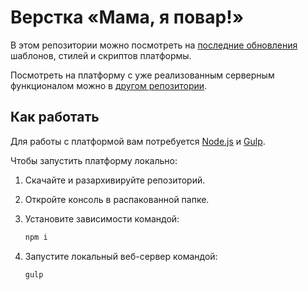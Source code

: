 # Верстка «Мама, я повар!»

В этом репозитории можно посмотреть на [последние обновления](https://mamayapovar.github.io/) шаблонов, стилей и скриптов платформы.

Посмотреть на платформу с уже реализованным серверным функционалом можно в [другом репозитории](https://github.com/mamayapovar/platform).

## Как работать

Для работы с платформой вам потребуется [Node.js](https://nodejs.org/en/) и [Gulp](https://gulpjs.com/docs/en/getting-started/quick-start).

Чтобы запустить платформу локально:

1. Скачайте и разархивируйте репозиторий.

2. Откройте консоль в распакованной папке.

3. Установите зависимости командой: 

	```sh
	npm i
	```
4. Запустите локальный веб-сервер командой:

	```sh
	gulp
	```
